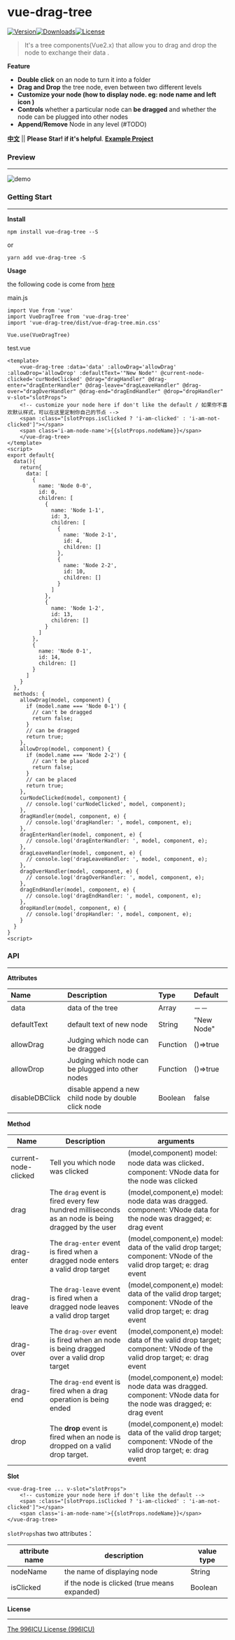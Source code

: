 # vue-drag-tree

[![Version](http://img.shields.io/npm/v/vue-drag-tree.svg)](https://www.npmjs.com/package/vue-drag-tree)[![Downloads](http://img.shields.io/npm/dm/vue-drag-tree.svg)](https://www.npmjs.com/package/vue-drag-tree)[![License](https://img.shields.io/npm/l/vue-drag-tree.svg?style=flat)](https://opensource.org/licenses/MIT)

> It's a tree components(Vue2.x) that allow you to drag and drop the node to exchange their data .

**Feature**

- **Double click** on an node to turn it into a folder
- **Drag and Drop** the tree node, even between two different levels
- **Customize your node (how to display node. eg: node name and left icon )**
- **Controls** whether a particular node can **be dragged** and whether the node can be plugged into other nodes
- **Append/Remove** Node in any level (#TODO)

**[中文](README_ZH.md)** || **Please Star! if it's helpful**.
**[Example Project](https://github.com/shuiRong/vue-drag-tree-demo)**

### Preview

---

![demo](static/preview.gif)

### Getting Start

---

**Install**

`npm install vue-drag-tree --S`

or

`yarn add vue-drag-tree -S`

**Usage**

the following code is come from [here](https://github.com/shuiRong/vue-drag-tree-demo)



main.js

```vue
import Vue from 'vue'
import VueDragTree from 'vue-drag-tree'
import 'vue-drag-tree/dist/vue-drag-tree.min.css'

Vue.use(VueDragTree)
```

test.vue

```vue
<template>
	<vue-drag-tree :data='data' :allowDrag='allowDrag' :allowDrop='allowDrop' :defaultText='"New Node"' @current-node-clicked='curNodeClicked' @drag="dragHandler" @drag-enter="dragEnterHandler" @drag-leave="dragLeaveHandler" @drag-over="dragOverHandler" @drag-end="dragEndHandler" @drop="dropHandler" v-slot="slotProps">
    <!-- customize your node here if don't like the default / 如果你不喜欢默认样式，可以在这里定制你自己的节点 -->
    <span :class="[slotProps.isClicked ? 'i-am-clicked' : 'i-am-not-clicked']"></span>
    <span class='i-am-node-name'>{{slotProps.nodeName}}</span>
    </vue-drag-tree>
</template>
<script>
export default{
  data(){
    return{
      data: [
        {
          name: 'Node 0-0',
          id: 0,
          children: [
            {
              name: 'Node 1-1',
              id: 3,
              children: [
                {
                  name: 'Node 2-1',
                  id: 4,
                  children: []
                },
                {
                  name: 'Node 2-2',
                  id: 10,
                  children: []
                }
              ]
            },
            {
              name: 'Node 1-2',
              id: 13,
              children: []
            }
          ]
        },
        {
          name: 'Node 0-1',
          id: 14,
          children: []
        }
      ]
    }
  },
  methods: {
   	allowDrag(model, component) {
      if (model.name === 'Node 0-1') {
        // can't be dragged
        return false;
      }
      // can be dragged
      return true;
    },
    allowDrop(model, component) {
      if (model.name === 'Node 2-2') {
        // can't be placed
        return false;
      }
      // can be placed
      return true;
    },
    curNodeClicked(model, component) {
      // console.log('curNodeClicked', model, component);
    },
    dragHandler(model, component, e) {
      // console.log('dragHandler: ', model, component, e);
    },
    dragEnterHandler(model, component, e) {
      // console.log('dragEnterHandler: ', model, component, e);
    },
    dragLeaveHandler(model, component, e) {
      // console.log('dragLeaveHandler: ', model, component, e);
    },
    dragOverHandler(model, component, e) {
      // console.log('dragOverHandler: ', model, component, e);
    },
    dragEndHandler(model, component, e) {
      // console.log('dragEndHandler: ', model, component, e);
    },
    dropHandler(model, component, e) {
      // console.log('dropHandler: ', model, component, e);
    }
  }
}
<script>
```

### API

---

**Attributes**

| Name           | Description                                          | Type     | Default    |
| :------------- | :--------------------------------------------------- | :------- | :--------- |
| data           | data of the tree                                     | Array    | －－       |
| defaultText    | default text of new node                             | String   | "New Node" |
| allowDrag      | Judging which node can be dragged                    | Function | ()=>true   |
| allowDrop      | Judging which node can be plugged into other nodes   | Function | ()=>true   |
| disableDBClick | disable append a new child node by double click node | Boolean  | false      |



**Method**

| Name                 | Description                                                                                      | arguments                                                                                                          |
| -------------------- | ------------------------------------------------------------------------------------------------ | ------------------------------------------------------------------------------------------------------------------ |
| current-node-clicked | Tell you which node was clicked                                                                  | (model,component) model:  node data was clicked． component: VNode data for the node was clicked                   |
| drag                 | The `drag` event is fired every few hundred milliseconds as an node is being dragged by the user | (model,component,e) model: node data was dragged. component: VNode data for the node was dragged; e: drag event    |
| drag-enter           | The `drag-enter` event is fired when a dragged node enters a valid drop target                   | (model,component,e) model: data of the valid drop target; component: VNode of the valid drop target; e: drag event |
| drag-leave           | The `drag-leave` event is fired when a dragged node leaves a valid drop target                   | (model,component,e) model: data of the valid drop target; component: VNode of the valid drop target; e: drag event |
| drag-over            | The `drag-over` event is fired when an node is being dragged over a valid drop target            | (model,component,e) model: data of the valid drop target; component: VNode of the valid drop target; e: drag event |
| drag-end             | The `drag-end` event is fired when a drag operation is being ended                               | (model,component,e) model: node data was dragged. component: VNode data for the node was dragged; e: drag event    |
| drop                 | The **drop** event is fired when an node is dropped on a valid drop target.                      | (model,component,e) model: data of the valid drop target; component: VNode of the valid drop target; e: drag event |

**Slot**

```vue
<vue-drag-tree ... v-slot="slotProps">
    <!-- customize your node here if don't like the default -->
    <span :class="[slotProps.isClicked ? 'i-am-clicked' : 'i-am-not-clicked']"></span>
    <span class='i-am-node-name'>{{slotProps.nodeName}}</span>
</vue-drag-tree>
```

`slotProps`has two attributes：

| attribute name | description                                  | value type |
| -------------- | -------------------------------------------- | ---------- |
| nodeName       | the name of displaying node                  | String     |
| isClicked      | if the node is clicked (true means expanded) | Boolean    |



**License**

---

[The 996ICU License (996ICU)](LICENSE)
